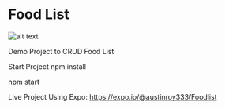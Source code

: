 # Food List

![alt text](http://lamper.in/images/iphone6.png)

Demo Project to CRUD Food List

Start Project
npm install

npm start

Live Project Using Expo:
https://expo.io/@austinroy333/Foodlist

